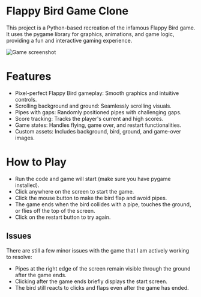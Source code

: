 # Flappy Bird Game Clone
This project is a Python-based recreation of the infamous Flappy Bird game. It uses the pygame library for graphics, animations, and game logic, providing a fun and interactive gaming experience.

![Game screenshot]((https://github.com/aatalha/Flappy-Bird-Game-Clone/blob/main/game%20files/images/game_screenshot.PNG))

# Features
- Pixel-perfect Flappy Bird gameplay: Smooth graphics and intuitive controls.
- Scrolling background and ground: Seamlessly scrolling visuals.
- Pipes with gaps: Randomly positioned pipes with challenging gaps.
- Score tracking: Tracks the player's current and high scores.
- Game states: Handles flying, game over, and restart functionalities.
- Custom assets: Includes background, bird, ground, and game-over images.

# How to Play
- Run the code and game will start (make sure you have pygame installed).
- Click anywhere on the screen to start the game.
- Click the mouse button to make the bird flap and avoid pipes.
- The game ends when the bird collides with a pipe, touches the ground, or flies off the top of the screen.
- Click on the restart button to try again.

## Issues

There are still a few minor issues with the game that I am actively working to resolve:
- Pipes at the right edge of the screen remain visible through the ground after the game ends.
- Clicking after the game ends briefly displays the start screen.
- The bird still reacts to clicks and flaps even after the game has ended.
